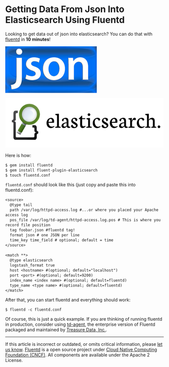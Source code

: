 # Getting Data From Json Into Elasticsearch Using Fluentd

Looking to get data out of json into elasticsearch? You can do that with
[fluentd](//fluentd.org) in **10 minutes**!

![](/images/plugin_icon/json.png)


![](/images/plugin_icon/elasticsearch.png)

Here is how:

``` {.CodeRay}
$ gem install fluentd
$ gem install fluent-plugin-elasticsearch
$ touch fluentd.conf
```

`fluentd.conf` should look like this (just copy and paste this into
fluentd.conf):

``` {.CodeRay}
<source>
  @type tail
  path /var/log/httpd-access.log #...or where you placed your Apache access log
  pos_file /var/log/td-agent/httpd-access.log.pos # This is where you record file position
  tag foobar.json #fluentd tag!
  format json # one JSON per line
  time_key time_field # optional; default = time
</source>

<match **>
  @type elasticsearch
  logstash_format true
  host <hostname> #(optional; default="localhost")
  port <port> #(optional; default=9200)
  index_name <index name> #(optional; default=fluentd)
  type_name <type name> #(optional; default=fluentd)
</match>
```

After that, you can start fluentd and everything should work:

``` {.CodeRay}
$ fluentd -c fluentd.conf
```

Of course, this is just a quick example. If you are thinking of running
fluentd in production, consider using [td-agent](/articles/td-agent.md), the
enterprise version of Fluentd packaged and maintained by [Treasure Data,
Inc.](//www.treasure-data.com).


------------------------------------------------------------------------


If this article is incorrect or outdated, or omits critical information,
please [let us know](https://github.com/fluent/fluentd-docs/issues?state=open).
[Fluentd](http://www.fluentd.org/) is a open source project under [Cloud Native Computing Foundation (CNCF)](https://cncf.io/). All components
are available under the Apache 2 License.
